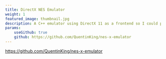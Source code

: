 ```yaml
---
title: DirectX NES Emulator
weight: 1
featured_image: thumbnail.jpg
description: A C++ emulator using DirectX 11 as a frontend so I could play around with some CRT effects.
params:
    useGithub: true
    github: https://github.com/QuentinKing/nes-x-emulator
---
```


https://github.com/QuentinKing/nes-x-emulator